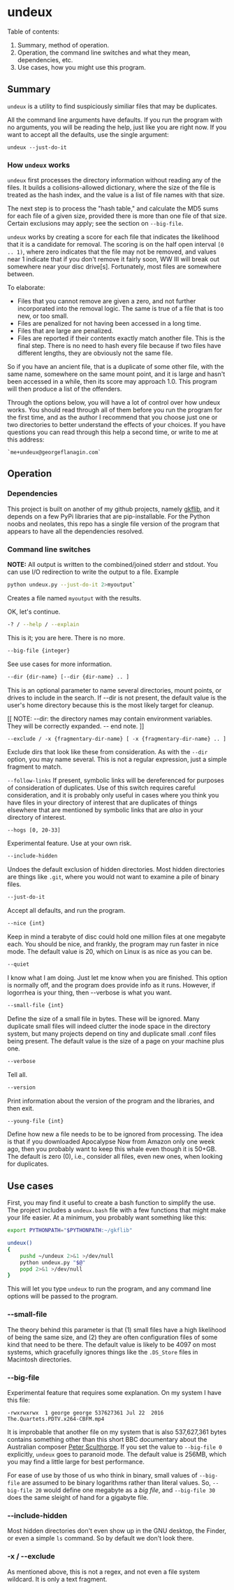 undeux
=======================================================
Table of contents:
1. Summary, method of operation.
2. Operation, the command line switches and what they mean, dependencies, etc.
3. Use cases, how you might use this program.

## Summary

`undeux` is a utility to find suspiciously similiar files that
may be duplicates.

All the command line arguments have defaults. If you run the program
with no arguments, you will be reading the help, just like you are
right now. If you want to accept all the defaults, use the single
argument:

    undeux --just-do-it

### How `undeux` works

`undeux` first processes the directory information without reading
any of the files. It builds a collisions-allowed dictionary, where
the size of the file is treated as the hash index, and the value 
is a list of file names with that size.

The next step is to process the "hash table," and calculate the 
MD5 sums for each file of a given size, provided there is more than
one file of that size. Certain exclusions may apply; see the section
on `--big-file`.

`undeux` works by creating a score for each file that indicates the
likelihood that it is a candidate for removal. The scoring is on
the half open interval `[0 .. 1)`, where zero indicates that the file
may not be removed, and values near 1 indicate that if you don't
remove it fairly soon, WW III will break out somewhere near your
disc drive[s]. Fortunately, most files are somewhere between.

To elaborate:

- Files that you cannot remove are given a zero, and not further
    incorporated into the removal logic. The same is true of a file
    that is too new, or too small.
- Files are penalized for not having been accessed in a long time.
- Files that are large are penalized.
- Files are reported if their contents exactly match another
    file. This is the final step. There is no need to hash every
    file because if two files have different lengths, they
    are obviously not the same file.

So if you have an ancient file, that is a duplicate of some other
file, with the same name, somewhere on the same mount point, and it
is large and hasn't been accessed in a while, then its score
may approach 1.0. This program will then produce a list of the
offenders.

Through the options below, you will have a lot of control over
how undeux works. You should read through all of them before you
run the program for the first time, and as the author I recommend
that you choose just one or two directories to better understand
the effects of your choices. If you have questions you can read
through this help a second time, or write to me at this address:

    `me+undeux@georgeflanagin.com`

## Operation

### Dependencies

This project is built on another of my github projects, namely
[gkflib](git@github.com:georgeflanagin/gkflib.git), and it depends
on a few PyPi libraries that are pip-installable. For the Python noobs
and neolates, this repo has a single file version of the program
that appears to have all the dependencies resolved.

### Command line switches

**NOTE:** All output is written to the combined/joined stderr and
stdout. You can use I/O redirection to write the output to a file.
Example

```bash
python undeux.py --just-do-it 2>myoutput`
```

Creates a file named `myoutput` with the results.

OK, let's continue.

```bash
-? / --help / --explain
```
This is it; you are here. There is no more.

```bash
--big-file {integer}
```
See use cases for more information.

```bash
--dir {dir-name} [--dir {dir-name} .. ]
```
This is an optional parameter to name several directories,
mount points, or drives to include in the search. If --dir
is not present, the default value is the user's home directory
because this is the most likely target for cleanup.

[[ NOTE: --dir: the directory names may contain environment
variables. They will be correctly expanded. -- end note. ]]

```
--exclude / -x {fragmentary-dir-name} [ -x {fragmentary-dir-name} .. ]
```
Exclude dirs that look like these from consideration. As with the `--dir` 
option, you may name several. This is not a regular expression, just a 
simple fragment to match. 

`--follow-links`
If present, symbolic links will be dereferenced for purposes
of consideration of duplicates. Use of this switch requires
careful consideration, and it is probably only useful in
cases where you think you have files in your directory of
interest that are duplicates of things elsewhere that are
mentioned by symbolic links that are *also* in your
directory of interest.

```bash
--hogs [0, 20-33]
```
Experimental feature. Use at your own risk.

```bash
--include-hidden
``` 
Undoes the default exclusion of hidden directories. Most 
hidden directories are things like `.git`, where you would
not want to examine a pile of binary files.

```bash
--just-do-it
```
Accept all defaults, and run the program.

```bash
--nice {int}
```
Keep in mind a terabyte of disc could hold one million files
at one megabyte each. You should be nice, and frankly, the program
may run faster in nice mode. The default value is 20, which
on Linux is as nice as you can be.

```bash
--quiet
```
I know what I am doing. Just let me know when you are finished.
This option is normally off, and the program does provide info
as it runs. However, if logorrhea is your thing, then --verbose
is what you want.

```bash
--small-file {int}
```
Define the size of a small file in bytes. These will be ignored.
Many duplicate small files will indeed clutter the inode space
in the directory system, but many projects depend on tiny and
duplicate small .conf files being present. The default value is
the size of a page on your machine plus one.

```bash
--verbose
```
Tell all.

```bash
--version
```
Print information about the version of the program and the libraries,
and then exit.

```bash
--young-file {int}
```
Define how new a file needs to be to be ignored from processing.
The idea is that if you downloaded Apocalypse Now from Amazon only
one week ago, then you probably want to keep this whale even
though it is 50+GB. The default is zero (0), i.e., consider all files,
even new ones, when looking for duplicates.

## Use cases

First, you may find it useful to create a bash function to simplify the 
use. The project includes a `undeux.bash` file with a few functions that
might make your life easier. At a minimum, you probably want something like
this:

```bash
export PYTHONPATH="$PYTHONPATH:~/gkflib"

undeux()
{
    pushd ~/undeux 2>&1 >/dev/null
    python undeux.py "$@"
    popd 2>&1 >/dev/null
}
```

This will let you type `undeux` to run the program, and any command line
options will be passed to the program.

### --small-file

The theory behind this parameter is that (1) small files have a high likelihood
of being the same size, and (2) they are often configuration files of some kind
that need to be there. The default value is likely to be 4097 on most systems, 
which gracefully ignores things like the `.DS_Store` files in Macintosh directories. 

### --big-file

Experimental feature that requires some explanation. On my system I have
this file: 

`-rwxrwxrwx  1 george george 537627361 Jul 22  2016 The.Quartets.PDTV.x264-CBFM.mp4`

It is improbable that another file on my system that is also 537,627,361 bytes
contains something other than this short BBC documentary about the Australian
composer [Peter Sculthorpe](https://en.wikipedia.org/wiki/Peter_Sculthorpe). 
If you set the value to `--big-file 0` explicitly,
`undeux` goes to paranoid mode. The default value is 256MB, which you may find
a little large for best performance.

For ease of use by those of us who think in binary, small values of `--big-file` 
are assumed to be binary logarithms rather than literal values. So, `--big-file 20`
would define one megabyte as a *big file*, and `--big-file 30` does the same 
sleight of hand for a gigabyte file.

### --include-hidden

Most hidden directories don't even show up in the GNU desktop, the Finder, or
even a simple `ls` command. So by default we don't look there. 

### -x / --exclude

As mentioned above, this is not a regex, and not even a file system wildcard.
It is only a text fragment. 
